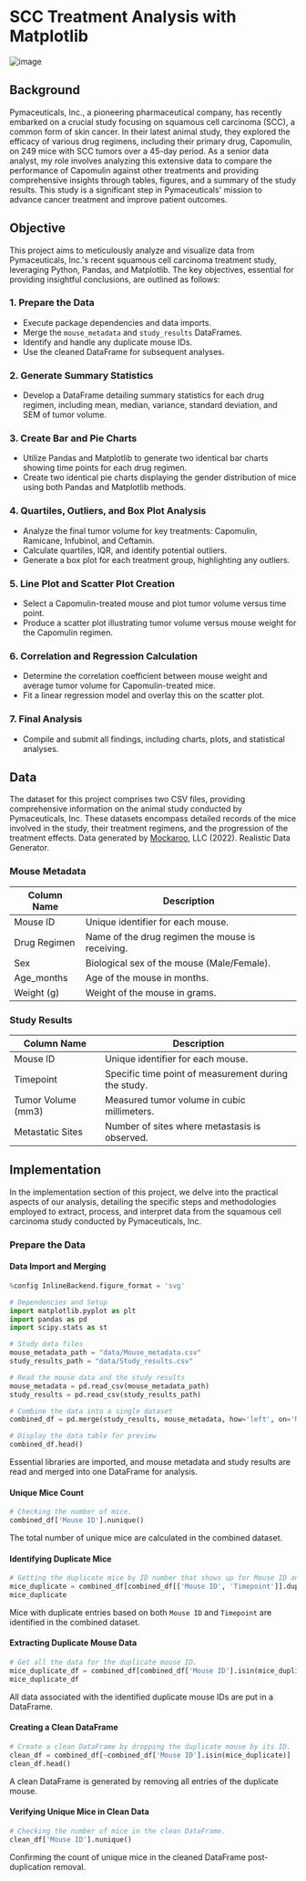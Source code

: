 # SCC Treatment Analysis with Matplotlib

![image](https://user-images.githubusercontent.com/112406455/210905367-d528947b-4897-49ae-a416-82545974dc63.png)

## Background
Pymaceuticals, Inc., a pioneering pharmaceutical company, has recently embarked on a crucial study focusing on squamous cell carcinoma (SCC), a common form of skin cancer. In their latest animal study, they explored the efficacy of various drug regimens, including their primary drug, Capomulin, on 249 mice with SCC tumors over a 45-day period. As a senior data analyst, my role involves analyzing this extensive data to compare the performance of Capomulin against other treatments and providing comprehensive insights through tables, figures, and a summary of the study results. This study is a significant step in Pymaceuticals' mission to advance cancer treatment and improve patient outcomes.
## Objective
This project aims to meticulously analyze and visualize data from Pymaceuticals, Inc.'s recent squamous cell carcinoma treatment study, leveraging Python, Pandas, and Matplotlib. The key objectives, essential for providing insightful conclusions, are outlined as follows: 
### 1. **Prepare the Data**
* Execute package dependencies and data imports.
* Merge the `mouse_metadata` and `study_results` DataFrames.
* Identify and handle any duplicate mouse IDs.
* Use the cleaned DataFrame for subsequent analyses.

### 2. **Generate Summary Statistics**
* Develop a DataFrame detailing summary statistics for each drug regimen, including mean, median, variance, standard deviation, and SEM of tumor volume.

### 3. **Create Bar and Pie Charts**
* Utilize Pandas and Matplotlib to generate two identical bar charts showing time points for each drug regimen.
* Create two identical pie charts displaying the gender distribution of mice using both Pandas and Matplotlib methods.

### 4. **Quartiles, Outliers, and Box Plot Analysis**
* Analyze the final tumor volume for key treatments: Capomulin, Ramicane, Infubinol, and Ceftamin.
* Calculate quartiles, IQR, and identify potential outliers.
* Generate a box plot for each treatment group, highlighting any outliers.

### 5. **Line Plot and Scatter Plot Creation**
* Select a Capomulin-treated mouse and plot tumor volume versus time point.
* Produce a scatter plot illustrating tumor volume versus mouse weight for the Capomulin regimen.

### 6. **Correlation and Regression Calculation**
* Determine the correlation coefficient between mouse weight and average tumor volume for Capomulin-treated mice.
* Fit a linear regression model and overlay this on the scatter plot.

### 7. **Final Analysis**
* Compile and submit all findings, including charts, plots, and statistical analyses.
## Data
The dataset for this project comprises two CSV files, providing comprehensive information on the animal study conducted by Pymaceuticals, Inc. These datasets encompass detailed records of the mice involved in the study, their treatment regimens, and the progression of the treatment effects. Data generated by [Mockaroo](https://mockaroo.com/), LLC (2022). Realistic Data Generator.
### Mouse Metadata
| Column Name  | Description                                       |
|--------------|---------------------------------------------------|
| Mouse ID     | Unique identifier for each mouse.                 |
| Drug Regimen | Name of the drug regimen the mouse is receiving.  |
| Sex          | Biological sex of the mouse (Male/Female).        |
| Age_months   | Age of the mouse in months.                       |
| Weight (g)   | Weight of the mouse in grams.                     |

### Study Results
| Column Name        | Description                                             |
|--------------------|---------------------------------------------------------|
| Mouse ID           | Unique identifier for each mouse.                       |
| Timepoint          | Specific time point of measurement during the study.    |
| Tumor Volume (mm3) | Measured tumor volume in cubic millimeters.             |
| Metastatic Sites   | Number of sites where metastasis is observed.           |
## Implementation
In the implementation section of this project, we delve into the practical aspects of our analysis, detailing the specific steps and methodologies employed to extract, process, and interpret data from the squamous cell carcinoma study conducted by Pymaceuticals, Inc.
### Prepare the Data
#### Data Import and Merging
```python
%config InlineBackend.figure_format = 'svg'

# Dependencies and Setup
import matplotlib.pyplot as plt
import pandas as pd
import scipy.stats as st

# Study data files
mouse_metadata_path = "data/Mouse_metadata.csv"
study_results_path = "data/Study_results.csv"

# Read the mouse data and the study results
mouse_metadata = pd.read_csv(mouse_metadata_path)
study_results = pd.read_csv(study_results_path)

# Combine the data into a single dataset
combined_df = pd.merge(study_results, mouse_metadata, how='left', on='Mouse ID')

# Display the data table for preview
combined_df.head()
```
Essential libraries are imported, and mouse metadata and study results are read and merged into one DataFrame for analysis. 
#### Unique Mice Count
```python
# Checking the number of mice.
combined_df['Mouse ID'].nunique()
```
The total number of unique mice are calculated in the combined dataset.
#### Identifying Duplicate Mice
```python
# Getting the duplicate mice by ID number that shows up for Mouse ID and Timepoint. 
mice_duplicate = combined_df[combined_df[['Mouse ID', 'Timepoint']].duplicated()]['Mouse ID'].unique()
mice_duplicate
```
Mice with duplicate entries based on both `Mouse ID` and `Timepoint` are identified in the combined dataset.
#### Extracting Duplicate Mouse Data
```python
# Get all the data for the duplicate mouse ID. 
mice_duplicate_df = combined_df[combined_df['Mouse ID'].isin(mice_duplicate)]
mice_duplicate_df
```
All data associated with the identified duplicate mouse IDs are put in a DataFrame.
#### Creating a Clean DataFrame
```python
# Create a clean DataFrame by dropping the duplicate mouse by its ID.
clean_df = combined_df[~combined_df['Mouse ID'].isin(mice_duplicate)]
clean_df.head()
```
A clean DataFrame is generated by removing all entries of the duplicate mouse.
#### Verifying Unique Mice in Clean Data
```python
# Checking the number of mice in the clean DataFrame.
clean_df['Mouse ID'].nunique()
```
Confirming the count of unique mice in the cleaned DataFrame post-duplication removal.  

